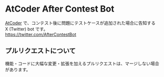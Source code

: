 # AtCoder After Contest Bot

[AtCoder](https://atcoder.jp/) で、コンテスト後に問題にテストケースが追加された場合に告知する X (Twitter) bot です。  
https://twitter.com/AfterContestBot

## プルリクエストについて

機能・コードに大幅な変更・拡張を加えるプルリクエストは、マージしない場合があります。
